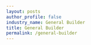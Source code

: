 ```yaml
---
layout: posts 
author_profile: false 
industry_name: General Builder
title: General Builder
permalink: /general-builder
---
```

